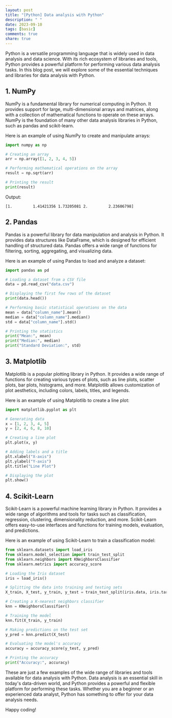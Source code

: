 ```yaml
---
layout: post
title: "[Python] Data analysis with Python"
description: " "
date: 2023-09-10
tags: [basic]
comments: true
share: true
---
```


Python is a versatile programming language that is widely used in data analysis and data science. With its rich ecosystem of libraries and tools, Python provides a powerful platform for performing various data analysis tasks. In this blog post, we will explore some of the essential techniques and libraries for data analysis with Python.

## 1. NumPy

NumPy is a fundamental library for numerical computing in Python. It provides support for large, multi-dimensional arrays and matrices, along with a collection of mathematical functions to operate on these arrays. NumPy is the foundation of many other data analysis libraries in Python, such as pandas and scikit-learn.

Here is an example of using NumPy to create and manipulate arrays:

```python
import numpy as np

# Creating an array
arr = np.array([1, 2, 3, 4, 5])

# Performing mathematical operations on the array
result = np.sqrt(arr)

# Printing the result
print(result)
```

Output:
```
[1.         1.41421356 1.73205081 2.         2.23606798]
```

## 2. Pandas

Pandas is a powerful library for data manipulation and analysis in Python. It provides data structures like DataFrame, which is designed for efficient handling of structured data. Pandas offers a wide range of functions for filtering, sorting, aggregating, and visualizing data.

Here is an example of using Pandas to load and analyze a dataset:

```python
import pandas as pd

# Loading a dataset from a CSV file
data = pd.read_csv("data.csv")

# Displaying the first few rows of the dataset
print(data.head())

# Performing basic statistical operations on the data
mean = data["column_name"].mean()
median = data["column_name"].median()
std = data["column_name"].std()

# Printing the statistics
print("Mean:", mean)
print("Median:", median)
print("Standard Deviation:", std)
```

## 3. Matplotlib

Matplotlib is a popular plotting library in Python. It provides a wide range of functions for creating various types of plots, such as line plots, scatter plots, bar plots, histograms, and more. Matplotlib allows customization of plot aesthetics, including colors, labels, titles, and legends.

Here is an example of using Matplotlib to create a line plot:

```python
import matplotlib.pyplot as plt

# Generating data
x = [1, 2, 3, 4, 5]
y = [2, 4, 6, 8, 10]

# Creating a line plot
plt.plot(x, y)

# Adding labels and a title
plt.xlabel("X-axis")
plt.ylabel("Y-axis")
plt.title("Line Plot")

# Displaying the plot
plt.show()
```

## 4. Scikit-Learn

Scikit-Learn is a powerful machine learning library in Python. It provides a wide range of algorithms and tools for tasks such as classification, regression, clustering, dimensionality reduction, and more. Scikit-Learn offers easy-to-use interfaces and functions for training models, evaluation, and predictions.

Here is an example of using Scikit-Learn to train a classification model:

```python
from sklearn.datasets import load_iris
from sklearn.model_selection import train_test_split
from sklearn.neighbors import KNeighborsClassifier
from sklearn.metrics import accuracy_score

# Loading the Iris dataset
iris = load_iris()

# Splitting the data into training and testing sets
X_train, X_test, y_train, y_test = train_test_split(iris.data, iris.target, test_size=0.2)

# Creating a K-nearest neighbors classifier
knn = KNeighborsClassifier()

# Training the model
knn.fit(X_train, y_train)

# Making predictions on the test set
y_pred = knn.predict(X_test)

# Evaluating the model's accuracy
accuracy = accuracy_score(y_test, y_pred)

# Printing the accuracy
print("Accuracy:", accuracy)
```

These are just a few examples of the wide range of libraries and tools available for data analysis with Python. Data analysis is an essential skill in today's data-driven world, and Python provides a powerful and flexible platform for performing these tasks. Whether you are a beginner or an experienced data analyst, Python has something to offer for your data analysis needs.

Happy coding!